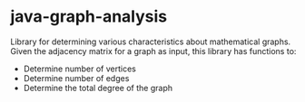 # java-graph-analysis
Library for determining various characteristics about mathematical graphs.
Given the adjacency matrix for a graph as input, this library has functions to:
* Determine number of vertices
* Determine number of edges
* Determine the total degree of the graph

